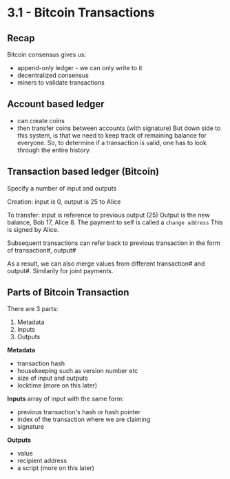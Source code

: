 # 3.1 - Bitcoin Transactions

## Recap

Bitcoin consensus gives us:

- append-only ledger - we can only write to it
- decentralized consensus
- miners to validate transactions

## Account based ledger

- can create coins
- then transfer coins between accounts (with signature)
  But down side to this system, is that we need to keep track of remaining balance for everyone.
  So, to determine if a transaction is valid, one has to look through the entire history.

## Transaction based ledger (Bitcoin)

Specify a number of input and outputs

Creation: input is 0, output is 25 to Alice

To transfer: input is reference to previous output (25)
Output is the new balance, Bob 17, Alice 8. The payment to self is called a `change address`
This is signed by Alice.

Subsequent transactions can refer back to previous transaction in the form of transaction#, output#

As a result, we can also merge values from different transaction# and output#.
Similarily for joint payments.

## Parts of Bitcoin Transaction

There are 3 parts:

1. Metadata
2. Inputs
3. Outputs

**Metadata**

- transaction hash
- housekeeping such as version number etc
- size of input and outputs
- locktime (more on this later)

**Inputs**
array of input with the same form:

- previous transaction's hash or hash pointer
- index of the transaction where we are claiming
- signature

**Outputs**

- value
- recipient address
- a script (more on this later)
